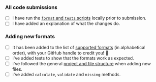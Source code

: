 ### All code submissions

* [ ] I have run the [`format` and `tests` scripts](https://github.com/harens/checkdigit/tree/master/scripts) locally prior to submission.
* [ ] I have added an explanation of what the changes do.

### Adding new formats

* [ ] It has been added to the list of [supported formats](https://github.com/harens/checkdigit#-supported-formats) (in alphabetical order), with your GitHub handle to credit you! 🎉
* [ ] I've added tests to show that the formats work as expected.
* [ ] I've followed the general [project and file structure](https://github.com/harens/checkdigit#-project-structure) when adding new files.
* [ ] I've added `calculate`, `validate` and `missing` methods.

<!-- Thank you for sending a PR! All submissions are greatly appreciated :)  -->
